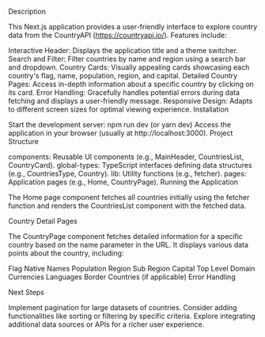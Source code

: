Description

This Next.js application provides a user-friendly interface to explore country data from the CountryAPI (https://countryapi.io/). Features include:

Interactive Header: Displays the application title and a theme switcher.
Search and Filter: Filter countries by name and region using a search bar and dropdown.
Country Cards: Visually appealing cards showcasing each country's flag, name, population, region, and capital.
Detailed Country Pages: Access in-depth information about a specific country by clicking on its card.
Error Handling: Gracefully handles potential errors during data fetching and displays a user-friendly message.
Responsive Design: Adapts to different screen sizes for optimal viewing experience.
Installation


Start the development server: npm run dev (or yarn dev)
Access the application in your browser (usually at http://localhost:3000).
Project Structure

components: Reusable UI components (e.g., MainHeader, CountriesList, CountryCard).
global-types: TypeScript interfaces defining data structures (e.g., CountriesType, Country).
lib: Utility functions (e.g., fetcher).
pages: Application pages (e.g., Home, CountryPage).
Running the Application

The Home page component fetches all countries initially using the fetcher function and renders the CountriesList component with the fetched data.

Country Detail Pages

The CountryPage component fetches detailed information for a specific country based on the name parameter in the URL. It displays various data points about the country, including:

Flag
Native Names
Population
Region
Sub Region
Capital
Top Level Domain
Currencies
Languages
Border Countries (if applicable)
Error Handling



Next Steps

Implement pagination for large datasets of countries.
Consider adding functionalities like sorting or filtering by specific criteria.
Explore integrating additional data sources or APIs for a richer user experience.